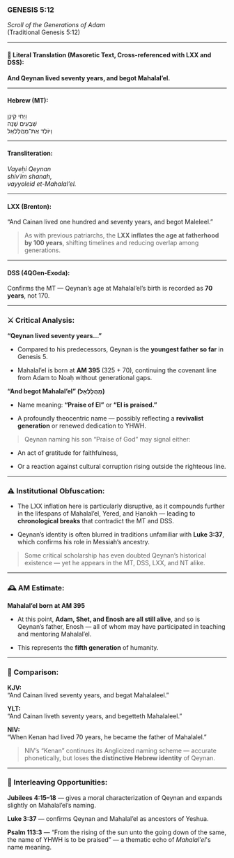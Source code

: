 ### **GENESIS 5:12**

_Scroll of the Generations of Adam_  
(Traditional Genesis 5:12)

---

#### 📜 Literal Translation (Masoretic Text, Cross-referenced with LXX and DSS):

**And Qeynan lived seventy years, and begot Mahalal’el.**

---

#### Hebrew (MT):

וַיְחִי קֵינָן  
שִׁבְעִים שָׁנָה  
וַיּוֹלֶד אֶת־מַהֲלַלְאֵל

---

#### Transliteration:

_Vayeḥi Qeynan  
shivʿim shanah,  
vayyoleid et-Mahalal’el._

---

#### LXX (Brenton):

“And Cainan lived one hundred and seventy years, and begot Maleleel.”

> As with previous patriarchs, the **LXX inflates the age at fatherhood by 100 years**, shifting timelines and reducing overlap among generations.

---

#### DSS (4QGen-Exoda):

Confirms the MT — Qeynan’s age at Mahalal’el’s birth is recorded as **70 years**, not 170.

---

### ⚔️ Critical Analysis:

**“Qeynan lived seventy years…”**

- Compared to his predecessors, Qeynan is the **youngest father so far** in Genesis 5.
    
- Mahalal’el is born at **AM 395** (325 + 70), continuing the covenant line from Adam to Noaḥ without generational gaps.
    

**“And begot Mahalal’el” (מַהֲלַלְאֵל)**

- Name meaning: **“Praise of El”** or **“El is praised.”**
    
- A profoundly theocentric name — possibly reflecting a **revivalist generation** or renewed dedication to YHWH.
    

> Qeynan naming his son “Praise of God” may signal either:

- An act of gratitude for faithfulness,
    
- Or a reaction against cultural corruption rising outside the righteous line.
    

---

### ⚠️ Institutional Obfuscation:

- The LXX inflation here is particularly disruptive, as it compounds further in the lifespans of Mahalal’el, Yered, and Ḥanokh — leading to **chronological breaks** that contradict the MT and DSS.
    
- Qeynan’s identity is often blurred in traditions unfamiliar with **Luke 3:37**, which confirms his role in Messiah’s ancestry.
    

> Some critical scholarship has even doubted Qeynan’s historical existence — yet he appears in the MT, DSS, LXX, and NT alike.

---

### 🕰️ AM Estimate:

**Mahalal’el born at AM 395**

- At this point, **Adam, Shet, and Enosh are all still alive**, and so is Qeynan’s father, Enosh — all of whom may have participated in teaching and mentoring Mahalal’el.
    
- This represents the **fifth generation** of humanity.
    

---

### 📖 Comparison:

**KJV:**  
“And Cainan lived seventy years, and begat Mahalaleel.”

**YLT:**  
“And Cainan liveth seventy years, and begetteth Mahalaleel.”

**NIV:**  
“When Kenan had lived 70 years, he became the father of Mahalalel.”

> NIV’s “Kenan” continues its Anglicized naming scheme — accurate phonetically, but loses **the distinctive Hebrew identity** of Qeynan.

---

### 🔗 Interleaving Opportunities:

**Jubilees 4:15–18** — gives a moral characterization of Qeynan and expands slightly on Mahalal’el’s naming.

**Luke 3:37** — confirms Qeynan and Mahalal’el as ancestors of Yeshua.

**Psalm 113:3** — “From the rising of the sun unto the going down of the same, the name of YHWH is to be praised” — a thematic echo of _Mahalal’el_'s name meaning.